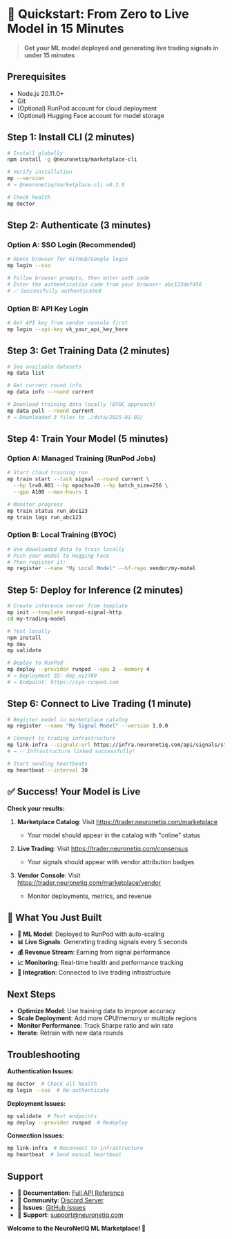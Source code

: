 # 🚀 Quickstart: From Zero to Live Model in 15 Minutes

> **Get your ML model deployed and generating live trading signals in under 15 minutes**

## Prerequisites

- Node.js 20.11.0+ 
- Git
- (Optional) RunPod account for cloud deployment
- (Optional) Hugging Face account for model storage

## Step 1: Install CLI (2 minutes)

```bash
# Install globally
npm install -g @neuronetiq/marketplace-cli

# Verify installation
mp --version
# → @neuronetiq/marketplace-cli v0.2.0

# Check health
mp doctor
```

## Step 2: Authenticate (3 minutes)

### Option A: SSO Login (Recommended)
```bash
# Opens browser for GitHub/Google login
mp login --sso

# Follow browser prompts, then enter auth code
# Enter the authentication code from your browser: abc123def456
# ✅ Successfully authenticated
```

### Option B: API Key Login
```bash
# Get API key from vendor console first
mp login --api-key vk_your_api_key_here
```

## Step 3: Get Training Data (2 minutes)

```bash
# See available datasets
mp data list

# Get current round info
mp data info --round current

# Download training data locally (BYOC approach)
mp data pull --round current
# → Downloaded 3 files to ./data/2025-01-02/
```

## Step 4: Train Your Model (5 minutes)

### Option A: Managed Training (RunPod Jobs)
```bash
# Start cloud training run
mp train start --task signal --round current \
  --hp lr=0.001 --hp epochs=20 --hp batch_size=256 \
  --gpu A100 --max-hours 1

# Monitor progress
mp train status run_abc123
mp train logs run_abc123
```

### Option B: Local Training (BYOC)
```bash
# Use downloaded data to train locally
# Push your model to Hugging Face
# Then register it:
mp register --name "My Local Model" --hf-repo vendor/my-model
```

## Step 5: Deploy for Inference (2 minutes)

```bash
# Create inference server from template
mp init --template runpod-signal-http
cd my-trading-model

# Test locally
npm install
mp dev
mp validate

# Deploy to RunPod
mp deploy --provider runpod --cpu 2 --memory 4
# → Deployment ID: dep_xyz789
# → Endpoint: https://xyz-runpod.com
```

## Step 6: Connect to Live Trading (1 minute)

```bash
# Register model in marketplace catalog
mp register --name "My Signal Model" --version 1.0.0

# Connect to trading infrastructure
mp link-infra --signals-url https://infra.neuronetiq.com/api/signals/store
# → ✅ Infrastructure linked successfully!

# Start sending heartbeats
mp heartbeat --interval 30
```

## ✅ Success! Your Model is Live

**Check your results:**

1. **Marketplace Catalog**: Visit https://trader.neuronetiq.com/marketplace
   - Your model should appear in the catalog with "online" status

2. **Live Trading**: Visit https://trader.neuronetiq.com/consensus  
   - Your signals should appear with vendor attribution badges

3. **Vendor Console**: Visit https://trader.neuronetiq.com/marketplace/vendor
   - Monitor deployments, metrics, and revenue

## 🎯 What You Just Built

- **🤖 ML Model**: Deployed to RunPod with auto-scaling
- **📊 Live Signals**: Generating trading signals every 5 seconds
- **💰 Revenue Stream**: Earning from signal performance
- **📈 Monitoring**: Real-time health and performance tracking
- **🔗 Integration**: Connected to live trading infrastructure

## Next Steps

- **Optimize Model**: Use training data to improve accuracy
- **Scale Deployment**: Add more CPU/memory or multiple regions
- **Monitor Performance**: Track Sharpe ratio and win rate
- **Iterate**: Retrain with new data rounds

## Troubleshooting

**Authentication Issues:**
```bash
mp doctor  # Check all health
mp login --sso  # Re-authenticate
```

**Deployment Issues:**
```bash
mp validate  # Test endpoints
mp deploy --provider runpod  # Redeploy
```

**Connection Issues:**
```bash
mp link-infra  # Reconnect to infrastructure
mp heartbeat  # Send manual heartbeat
```

## Support

- 📖 **Documentation**: [Full API Reference](./README.md)
- 💬 **Community**: [Discord Server](https://discord.gg/neuronetiq)
- 🐛 **Issues**: [GitHub Issues](https://github.com/NeuroNetIQ/trader-marketplace/issues)
- 📧 **Support**: support@neuronetiq.com

**Welcome to the NeuroNetIQ ML Marketplace! 🎉**
